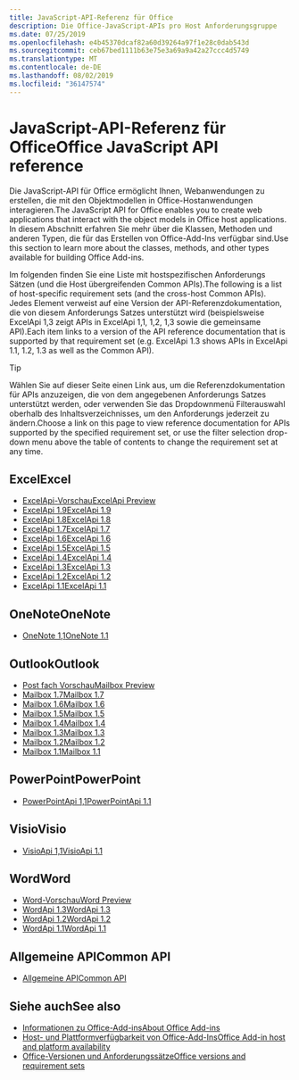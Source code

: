 ```yaml
---
title: JavaScript-API-Referenz für Office
description: Die Office-JavaScript-APIs pro Host Anforderungsgruppe
ms.date: 07/25/2019
ms.openlocfilehash: e4b45370dcaf82a60d39264a97f1e28c0dab543d
ms.sourcegitcommit: ceb67bed1111b63e75e3a69a9a42a27ccc4d5749
ms.translationtype: MT
ms.contentlocale: de-DE
ms.lasthandoff: 08/02/2019
ms.locfileid: "36147574"
---
```

# <a name="office-javascript-api-reference"></a><span data-ttu-id="017e6-103">JavaScript-API-Referenz für Office</span><span class="sxs-lookup"><span data-stu-id="017e6-103">Office JavaScript API reference</span></span>

<span data-ttu-id="017e6-104">Die JavaScript-API für Office ermöglicht Ihnen, Webanwendungen zu erstellen, die mit den Objektmodellen in Office-Hostanwendungen interagieren.</span><span class="sxs-lookup"><span data-stu-id="017e6-104">The JavaScript API for Office enables you to create web applications that interact with the object models in Office host applications.</span></span> <span data-ttu-id="017e6-105">In diesem Abschnitt erfahren Sie mehr über die Klassen, Methoden und anderen Typen, die für das Erstellen von Office-Add-Ins verfügbar sind.</span><span class="sxs-lookup"><span data-stu-id="017e6-105">Use this section to learn more about the classes, methods, and other types available for building Office Add-ins.</span></span>

<span data-ttu-id="017e6-106">Im folgenden finden Sie eine Liste mit hostspezifischen Anforderungs Sätzen (und die Host übergreifenden Common APIs).</span><span class="sxs-lookup"><span data-stu-id="017e6-106">The following is a list of host-specific requirement sets (and the cross-host Common APIs).</span></span> <span data-ttu-id="017e6-107">Jedes Element verweist auf eine Version der API-Referenzdokumentation, die von diesem Anforderungs Satzes unterstützt wird (beispielsweise ExcelApi 1,3 zeigt APIs in ExcelApi 1,1, 1,2, 1,3 sowie die gemeinsame API).</span><span class="sxs-lookup"><span data-stu-id="017e6-107">Each item links to a version of the API reference documentation that is supported by that requirement set (e.g. ExcelApi 1.3 shows APIs in ExcelApi 1.1, 1.2, 1.3 as well as the Common API).</span></span>

> [!TIP]
> <span data-ttu-id="017e6-108">Wählen Sie auf dieser Seite einen Link aus, um die Referenzdokumentation für APIs anzuzeigen, die von dem angegebenen Anforderungs Satzes unterstützt werden, oder verwenden Sie das Dropdownmenü Filterauswahl oberhalb des Inhaltsverzeichnisses, um den Anforderungs jederzeit zu ändern.</span><span class="sxs-lookup"><span data-stu-id="017e6-108">Choose a link on this page to view reference documentation for APIs supported by the specified requirement set, or use the filter selection drop-down menu above the table of contents to change the requirement set at any time.</span></span>

## <a name="excel"></a><span data-ttu-id="017e6-109">Excel</span><span class="sxs-lookup"><span data-stu-id="017e6-109">Excel</span></span>

- [<span data-ttu-id="017e6-110">ExcelApi-Vorschau</span><span class="sxs-lookup"><span data-stu-id="017e6-110">ExcelApi Preview</span></span>](/javascript/api/excel?view=excel-js-preview)
- [<span data-ttu-id="017e6-111">ExcelApi 1.9</span><span class="sxs-lookup"><span data-stu-id="017e6-111">ExcelApi 1.9</span></span>](/javascript/api/excel?view=excel-js-1.9)
- [<span data-ttu-id="017e6-112">ExcelApi 1.8</span><span class="sxs-lookup"><span data-stu-id="017e6-112">ExcelApi 1.8</span></span>](/javascript/api/excel?view=excel-js-1.8)
- [<span data-ttu-id="017e6-113">ExcelApi 1.7</span><span class="sxs-lookup"><span data-stu-id="017e6-113">ExcelApi 1.7</span></span>](/javascript/api/excel?view=excel-js-1.7)
- [<span data-ttu-id="017e6-114">ExcelApi 1.6</span><span class="sxs-lookup"><span data-stu-id="017e6-114">ExcelApi 1.6</span></span>](/javascript/api/excel?view=excel-js-1.6)
- [<span data-ttu-id="017e6-115">ExcelApi 1.5</span><span class="sxs-lookup"><span data-stu-id="017e6-115">ExcelApi 1.5</span></span>](/javascript/api/excel?view=excel-js-1.5)
- [<span data-ttu-id="017e6-116">ExcelApi 1.4</span><span class="sxs-lookup"><span data-stu-id="017e6-116">ExcelApi 1.4</span></span>](/javascript/api/excel?view=excel-js-1.4)
- [<span data-ttu-id="017e6-117">ExcelApi 1.3</span><span class="sxs-lookup"><span data-stu-id="017e6-117">ExcelApi 1.3</span></span>](/javascript/api/excel?view=excel-js-1.3)
- [<span data-ttu-id="017e6-118">ExcelApi 1.2</span><span class="sxs-lookup"><span data-stu-id="017e6-118">ExcelApi 1.2</span></span>](/javascript/api/excel?view=excel-js-1.2)
- [<span data-ttu-id="017e6-119">ExcelApi 1.1</span><span class="sxs-lookup"><span data-stu-id="017e6-119">ExcelApi 1.1</span></span>](/javascript/api/excel?view=excel-js-1.1)

## <a name="onenote"></a><span data-ttu-id="017e6-120">OneNote</span><span class="sxs-lookup"><span data-stu-id="017e6-120">OneNote</span></span>

- [<span data-ttu-id="017e6-121">OneNote 1,1</span><span class="sxs-lookup"><span data-stu-id="017e6-121">OneNote 1.1</span></span>](/javascript/api/onenote?view=onenote-js-1.1)

## <a name="outlook"></a><span data-ttu-id="017e6-122">Outlook</span><span class="sxs-lookup"><span data-stu-id="017e6-122">Outlook</span></span>

- [<span data-ttu-id="017e6-123">Post fach Vorschau</span><span class="sxs-lookup"><span data-stu-id="017e6-123">Mailbox Preview</span></span>](/javascript/api/outlook?view=outlook-js-preview)
- [<span data-ttu-id="017e6-124">Mailbox 1.7</span><span class="sxs-lookup"><span data-stu-id="017e6-124">Mailbox 1.7</span></span>](/javascript/api/outlook?view=outlook-js-1.7)
- [<span data-ttu-id="017e6-125">Mailbox 1.6</span><span class="sxs-lookup"><span data-stu-id="017e6-125">Mailbox 1.6</span></span>](/javascript/api/outlook?view=outlook-js-1.6)
- [<span data-ttu-id="017e6-126">Mailbox 1.5</span><span class="sxs-lookup"><span data-stu-id="017e6-126">Mailbox 1.5</span></span>](/javascript/api/outlook?view=outlook-js-1.5)
- [<span data-ttu-id="017e6-127">Mailbox 1.4</span><span class="sxs-lookup"><span data-stu-id="017e6-127">Mailbox 1.4</span></span>](/javascript/api/outlook?view=outlook-js-1.4)
- [<span data-ttu-id="017e6-128">Mailbox 1.3</span><span class="sxs-lookup"><span data-stu-id="017e6-128">Mailbox 1.3</span></span>](/javascript/api/outlook?view=outlook-js-1.3)
- [<span data-ttu-id="017e6-129">Mailbox 1.2</span><span class="sxs-lookup"><span data-stu-id="017e6-129">Mailbox 1.2</span></span>](/javascript/api/outlook?view=outlook-js-1.2)
- [<span data-ttu-id="017e6-130">Mailbox 1.1</span><span class="sxs-lookup"><span data-stu-id="017e6-130">Mailbox 1.1</span></span>](/javascript/api/outlook?view=outlook-js-1.1)

## <a name="powerpoint"></a><span data-ttu-id="017e6-131">PowerPoint</span><span class="sxs-lookup"><span data-stu-id="017e6-131">PowerPoint</span></span>

- [<span data-ttu-id="017e6-132">PowerPointApi 1,1</span><span class="sxs-lookup"><span data-stu-id="017e6-132">PowerPointApi 1.1</span></span>](/javascript/api/powerpoint?view=powerpoint-js-1.1)

## <a name="visio"></a><span data-ttu-id="017e6-133">Visio</span><span class="sxs-lookup"><span data-stu-id="017e6-133">Visio</span></span>

- [<span data-ttu-id="017e6-134">VisioApi 1,1</span><span class="sxs-lookup"><span data-stu-id="017e6-134">VisioApi 1.1</span></span>](/javascript/api/visio?view=visio-js-1.1)

## <a name="word"></a><span data-ttu-id="017e6-135">Word</span><span class="sxs-lookup"><span data-stu-id="017e6-135">Word</span></span>

- [<span data-ttu-id="017e6-136">Word-Vorschau</span><span class="sxs-lookup"><span data-stu-id="017e6-136">Word Preview</span></span>](/javascript/api/word?view=word-js-preview)
- [<span data-ttu-id="017e6-137">WordApi 1.3</span><span class="sxs-lookup"><span data-stu-id="017e6-137">WordApi 1.3</span></span>](/javascript/api/word?view=word-js-1.3)
- [<span data-ttu-id="017e6-138">WordApi 1.2</span><span class="sxs-lookup"><span data-stu-id="017e6-138">WordApi 1.2</span></span>](/javascript/api/word?view=word-js-1.2)
- [<span data-ttu-id="017e6-139">WordApi 1.1</span><span class="sxs-lookup"><span data-stu-id="017e6-139">WordApi 1.1</span></span>](/javascript/api/word?view=word-js-1.1)

## <a name="common-api"></a><span data-ttu-id="017e6-140">Allgemeine API</span><span class="sxs-lookup"><span data-stu-id="017e6-140">Common API</span></span>

- [<span data-ttu-id="017e6-141">Allgemeine API</span><span class="sxs-lookup"><span data-stu-id="017e6-141">Common API</span></span>](/javascript/api/office?view=common-js)

## <a name="see-also"></a><span data-ttu-id="017e6-142">Siehe auch</span><span class="sxs-lookup"><span data-stu-id="017e6-142">See also</span></span>

- [<span data-ttu-id="017e6-143">Informationen zu Office-Add-ins</span><span class="sxs-lookup"><span data-stu-id="017e6-143">About Office Add-ins</span></span>](/office/dev/add-ins/overview)
- [<span data-ttu-id="017e6-144">Host- und Plattformverfügbarkeit von Office-Add-Ins</span><span class="sxs-lookup"><span data-stu-id="017e6-144">Office Add-in host and platform availability</span></span>](/office/dev/add-ins/overview/office-add-in-availability)
- [<span data-ttu-id="017e6-145">Office-Versionen und Anforderungssätze</span><span class="sxs-lookup"><span data-stu-id="017e6-145">Office versions and requirement sets</span></span>](/office/dev/add-ins/develop/office-versions-and-requirement-sets)
